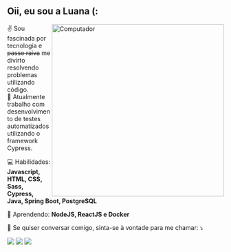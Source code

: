 ## Oii, eu sou a Luana (:

<img src="https://raw.githubusercontent.com/MicaelliMedeiros/micaellimedeiros/master/image/computer-illustration.png" min-width="400px" max-width="400px" width="400px" align="right" alt="Computador">

<p align="left"> 
  ✌ Sou fascinada por tecnologia e <s>passo raiva</s> me divirto resolvendo problemas utilizando código.<br>
  🤖  Atualmente trabalho com desenvolvimento de testes automatizados utilizando o framework Cypress.<br>
</p>

<p align="left">
  💻 Habilidades: <strong>Javascript, HTML, CSS, Sass, Cypress, Java, Spring Boot, PostgreSQL</strong>
</p>

<p align="left">
  🌱 Aprendendo: <strong>NodeJS, ReactJS e Docker</strong>
</p>

<p align="left">
  💌 Se quiser conversar comigo, sinta-se à vontade para me chamar: ⤵️
</p>

<p align="left">
  <a href="https://www.linkedin.com/in/saalua" target="_blank" alt="Linkedin">
  <img src="https://img.shields.io/badge/-Linkedin-0e76a8?style=flat-square&logo=Linkedin&logoColor=white&link=https://www.linkedin.com/in/saalua" /></a>
 
   <a href="https://instagram.com/lua_codes" target="_blank" alt="Instagram">
  <img src="https://img.shields.io/badge/-Instagram-DF0174?style=flat-square&labelColor=DF0174&logo=instagram&logoColor=white&link=https://instagram.com/lua_codes"/></a>

  <a href="https://t.me/luana_sdc" target="_blank" alt="Telegram">
  <img src="https://img.shields.io/badge/-Telegram-0088cc?style=flat-square&labelColor=0088cc&logo=telegram&logoColor=white&link=https://t.me/luana_sdc"/></a>
</p>  
